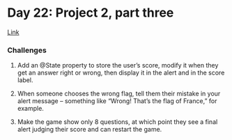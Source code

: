 # Day 22: Project 2, part three
[Link](https://www.hackingwithswift.com/100/swiftui/22)

### Challenges
1. Add an @State property to store the user’s score, modify it when they get an answer right or wrong, then display it in the alert and in the score label.

2. When someone chooses the wrong flag, tell them their mistake in your alert message – something like “Wrong! That’s the flag of France,” for example.

3. Make the game show only 8 questions, at which point they see a final alert judging their score and can restart the game.